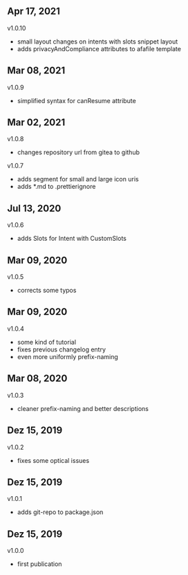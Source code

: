 ## Apr 17, 2021
v1.0.10
- small layout changes on intents with slots snippet layout
- adds privacyAndCompliance attributes to afafile template

## Mar 08, 2021
v1.0.9
- simplified syntax for canResume attribute

## Mar 02, 2021
v1.0.8
- changes repository url from gitea to github

v1.0.7
- adds segment for small and large icon uris
- adds *.md to .prettierignore

## Jul 13, 2020
v1.0.6
- adds Slots for Intent with CustomSlots

## Mar 09, 2020
v1.0.5
- corrects some typos

## Mar 09, 2020
v1.0.4
- some kind of tutorial
- fixes previous changelog entry
- even more uniformly prefix-naming

## Mar 08, 2020
v1.0.3
- cleaner prefix-naming and better descriptions

## Dez 15, 2019
v1.0.2
- fixes some optical issues

## Dez 15, 2019
v1.0.1
- adds git-repo to package.json

## Dez 15, 2019
v1.0.0
- first publication